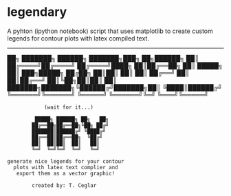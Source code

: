 # legendary
A pyhton (ipython notebook) script that uses matplotlib to create custom legends for contour plots with latex compiled text.

---

██╗     ███████╗ ██████╗ ███████╗███╗   ██╗██████╗ 
██║     ██╔════╝██╔════╝ ██╔════╝████╗  ██║██╔══██╗
██║     █████╗  ██║  ███╗█████╗  ██╔██╗ ██║██║  ██║
██║     ██╔══╝  ██║   ██║██╔══╝  ██║╚██╗██║██║  ██║
███████╗███████╗╚██████╔╝███████╗██║ ╚████║██████╔╝
╚══════╝╚══════╝ ╚═════╝ ╚══════╝╚═╝  ╚═══╝╚═════╝ 

                (wait for it...)

             █████╗ ██████╗ ██╗   ██╗                          
            ██╔══██╗██╔══██╗╚██╗ ██╔╝                          
            ███████║██████╔╝ ╚████╔╝                           
            ██╔══██║██╔══██╗  ╚██╔╝                            
            ██║  ██║██║  ██║   ██║                             
            ╚═╝  ╚═╝╚═╝  ╚═╝   ╚═╝  

    generate nice legends for your contour
      plots with latex text complier and
       export them as a vector graphic!

            created by: T. Ceglar
